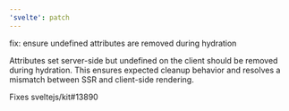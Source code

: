 ```yaml
---
'svelte': patch
---
```


fix: ensure undefined attributes are removed during hydration

Attributes set server-side but undefined on the client should be removed during hydration.
This ensures expected cleanup behavior and resolves a mismatch between SSR and client-side rendering.

Fixes sveltejs/kit#13890
